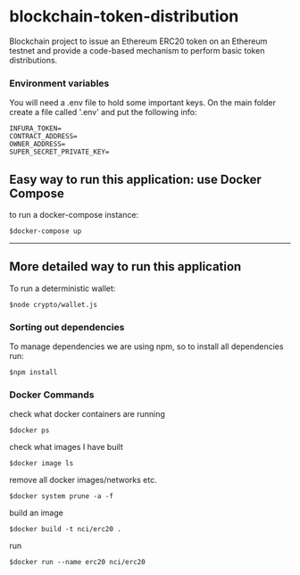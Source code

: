# blockchain-token-distribution

Blockchain project to issue an Ethereum ERC20 token on an Ethereum testnet and provide a code-based mechanism to perform basic token distributions.



### Environment variables ###

You will need a .env file to hold some important keys.
On the main folder create a file called '.env' and put the following info:

```
INFURA_TOKEN=
CONTRACT_ADDRESS=
OWNER_ADDRESS=
SUPER_SECRET_PRIVATE_KEY=
```



## Easy way to run this application: use Docker Compose ##


to run a docker-compose instance:

```$docker-compose up```




___________________________________________________________





## More detailed way to run this application ##

To run a deterministic wallet:

```$node crypto/wallet.js```



### Sorting out dependencies ###

To manage dependencies we are using npm, so to install all dependencies run:

```$npm install```



### Docker Commands ###

check what docker containers are running

```$docker ps```

check what images I have built

``` $docker image ls ```

remove all docker images/networks etc.

``` $docker system prune -a -f ```

build an image

``` $docker build -t nci/erc20 . ```

run 

``` $docker run --name erc20 nci/erc20 ```
